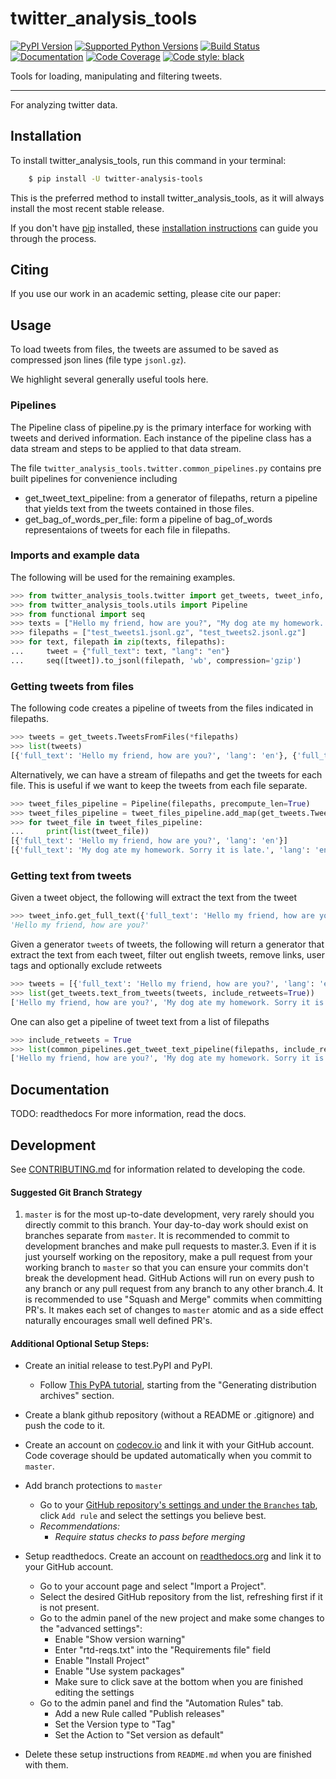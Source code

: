 # twitter_analysis_tools

[![PyPI Version](https://img.shields.io/pypi/v/twitter-analysis-tools.svg)](https://pypi.org/project/twitter-analysis-tools/)
[![Supported Python Versions](https://img.shields.io/pypi/pyversions/twitter-analysis-tools.svg)](https://pypi.org/project/twitter-analysis-tools/)
[![Build Status](https://github.com/dmmolitor/twitter-analysis-tools/workflows/CI/badge.svg)](https://github.com/dmmolitor/twitter-analysis-tools/actions)
[![Documentation](https://readthedocs.org/projects/twitter-analysis-tools/badge/?version=stable)](https://twitter-analysis-tools.readthedocs.io/en/stable/?badge=stable)
[![Code Coverage](https://codecov.io/gh/dmmolitor/twitter-analysis-tools/branch/master/graph/badge.svg)](https://codecov.io/gh/dmmolitor/twitter-analysis-tools)
[![Code style: black](https://img.shields.io/badge/code%20style-black-000000.svg)](https://github.com/psf/black)

Tools for loading, manipulating and filtering tweets.

---

For analyzing twitter data.

## Installation

To install twitter_analysis_tools, run this command in your terminal:

```bash
    $ pip install -U twitter-analysis-tools
```

This is the preferred method to install twitter_analysis_tools, as it will always install the most recent stable release.

If you don't have [pip](https://pip.pypa.io) installed, these [installation instructions](http://docs.python-guide.org/en/latest/starting/installation/) can guide
you through the process.

## Citing
If you use our work in an academic setting, please cite our paper:


## Usage
To load tweets from files, the tweets are assumed to be saved as compressed json lines (file type `jsonl.gz`).

We highlight several generally useful tools here.

### Pipelines
The Pipeline class of pipeline.py is the primary interface for working with tweets and derived information. Each instance of the pipeline class has a data stream and steps to be applied to that data stream.

The file `twitter_analysis_tools.twitter.common_pipelines.py` contains pre built pipelines for convenience including
* get_tweet_text_pipeline: from a generator of filepaths, return a pipeline that yields text from the tweets contained in those files.
* get_bag_of_words_per_file: form a pipeline of bag_of_words representaions of tweets for each file in filepaths.

### Imports and example data
The following will be used for the remaining examples.
```python
>>> from twitter_analysis_tools.twitter import get_tweets, tweet_info, common_pipelines
>>> from twitter_analysis_tools.utils import Pipeline
>>> from functional import seq
>>> texts = ["Hello my friend, how are you?", "My dog ate my homework. Sorry it is late."]
>>> filepaths = ["test_tweets1.jsonl.gz", "test_tweets2.jsonl.gz"]
>>> for text, filepath in zip(texts, filepaths):
...     tweet = {"full_text": text, "lang": "en"}
...     seq([tweet]).to_jsonl(filepath, 'wb', compression='gzip')

```

### Getting tweets from files
The following code creates a pipeline of tweets from the files indicated in filepaths.
```python
>>> tweets = get_tweets.TweetsFromFiles(*filepaths)
>>> list(tweets)
[{'full_text': 'Hello my friend, how are you?', 'lang': 'en'}, {'full_text': 'My dog ate my homework. Sorry it is late.', 'lang': 'en'}]

```

Alternatively, we can have a stream of filepaths and get the tweets for each file. This is useful if we want to keep the tweets from each file separate.
```python
>>> tweet_files_pipeline = Pipeline(filepaths, precompute_len=True)
>>> tweet_files_pipeline = tweet_files_pipeline.add_map(get_tweets.TweetsFromFiles)
>>> for tweet_file in tweet_files_pipeline:
...     print(list(tweet_file))
[{'full_text': 'Hello my friend, how are you?', 'lang': 'en'}]
[{'full_text': 'My dog ate my homework. Sorry it is late.', 'lang': 'en'}]

```

### Getting text from tweets
Given a tweet object, the following will extract the text from the tweet
```python
>>> tweet_info.get_full_text({'full_text': 'Hello my friend, how are you?'})
'Hello my friend, how are you?'

```

Given a generator `tweets` of tweets, the following will return a generator that extract the text from each tweet, filter out english tweets, remove links, user tags and optionally exclude retweets
```python
>>> tweets = [{'full_text': 'Hello my friend, how are you?', 'lang': 'en'}, {'full_text': 'My dog ate my homework. Sorry it is late.', 'lang': 'en'}]
>>> list(get_tweets.text_from_tweets(tweets, include_retweets=True))
['Hello my friend, how are you?', 'My dog ate my homework. Sorry it is late.']

```

One can also get a pipeline of tweet text from a list of filepaths
```python
>>> include_retweets = True
>>> list(common_pipelines.get_tweet_text_pipeline(filepaths, include_retweets))
['Hello my friend, how are you?', 'My dog ate my homework. Sorry it is late.']

```

## Documentation
TODO: readthedocs
For more information, read the docs.


## Development
See [CONTRIBUTING.md](CONTRIBUTING.md) for information related to developing the code.

#### Suggested Git Branch Strategy
1. `master` is for the most up-to-date development, very rarely should you directly commit to this branch. Your day-to-day work should exist on branches separate from `master`. It is recommended to commit to development branches and make pull requests to master.3. Even if it is just yourself working on the repository, make a pull request from your working branch to `master` so that you can ensure your commits don't break the development head. GitHub Actions will run on every push to any branch or any pull request from any branch to any other branch.4. It is recommended to use "Squash and Merge" commits when committing PR's. It makes each set of changes to `master`
atomic and as a side effect naturally encourages small well defined PR's.


#### Additional Optional Setup Steps:
* Create an initial release to test.PyPI and PyPI.
    * Follow [This PyPA tutorial](https://packaging.python.org/tutorials/packaging-projects/#generating-distribution-archives), starting from the "Generating distribution archives" section.

* Create a blank github repository (without a README or .gitignore) and push the code to it.

* Create an account on [codecov.io](https://codecov.io/) and link it with your GitHub account. Code coverage should be updated automatically when you commit to `master`.
* Add branch protections to `master`
    * Go to your [GitHub repository's settings and under the `Branches` tab](https://github.com/dmmolitor/twitter-analysis-tools/settings/branches), click `Add rule` and select the
    settings you believe best.
    * _Recommendations:_
      * _Require status checks to pass before merging_

* Setup readthedocs. Create an account on [readthedocs.org](https://readthedocs.org/) and link it to your GitHub account.
    * Go to your account page and select "Import a Project".
    * Select the desired GitHub repository from the list, refreshing first if it is not present.
    * Go to the admin panel of the new project and make some changes to the "advanced settings":
        * Enable "Show version warning"
        * Enter "rtd-reqs.txt" into the "Requirements file" field
        * Enable "Install Project"
        * Enable "Use system packages"
        * Make sure to click save at the bottom when you are finished editing the settings
    * Go to the admin panel and find the "Automation Rules" tab.
        * Add a new Rule called "Publish releases"
        * Set the Version type to "Tag"
        * Set the Action to "Set version as default"

* Delete these setup instructions from `README.md` when you are finished with them.
